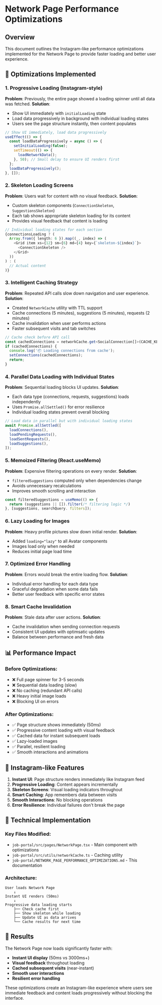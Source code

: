 # Network Page Performance Optimizations

## Overview
This document outlines the Instagram-like performance optimizations implemented for the Network Page to provide faster loading and better user experience.

## 🚀 Optimizations Implemented

### 1. Progressive Loading (Instagram-style)
**Problem**: Previously, the entire page showed a loading spinner until all data was fetched.
**Solution**: 
- Show UI immediately with `initialLoading` state
- Load data progressively in background with individual loading states
- Users see the page structure instantly, then content populates

```typescript
// Show UI immediately, load data progressively
useEffect(() => {
  const loadDataProgressively = async () => {
    setInitialLoading(false);
    setTimeout(() => {
      loadNetworkData();
    }, 50); // Small delay to ensure UI renders first
  };
  loadDataProgressively();
}, []);
```

### 2. Skeleton Loading Screens
**Problem**: Users wait for content with no visual feedback.
**Solution**: 
- Custom skeleton components (`ConnectionSkeleton`, `SuggestionsSkeleton`)
- Each tab shows appropriate skeleton loading for its content
- Provides visual feedback that content is loading

```typescript
// Individual loading states for each section
{connectionsLoading ? (
  Array.from({ length: 6 }).map((_, index) => (
    <Grid item xs={12} sm={6} md={4} key={`skeleton-${index}`}>
      <ConnectionSkeleton />
    </Grid>
  ))
) : (
  // Actual content
)}
```

### 3. Intelligent Caching Strategy
**Problem**: Repeated API calls slow down navigation and user experience.
**Solution**: 
- Created `NetworkCache` utility with TTL support
- Cache connections (5 minutes), suggestions (5 minutes), requests (2 minutes)
- Cache invalidation when user performs actions
- Faster subsequent visits and tab switches

```typescript
// Cache check before API call
const cachedConnections = networkCache.get<SocialConnection[]>(CACHE_KEYS.CONNECTIONS);
if (cachedConnections) {
  console.log('📦 Loading connections from cache');
  setConnections(cachedConnections);
  return;
}
```

### 4. Parallel Data Loading with Individual States
**Problem**: Sequential loading blocks UI updates.
**Solution**: 
- Each data type (connections, requests, suggestions) loads independently
- Uses `Promise.allSettled()` for error resilience
- Individual loading states prevent overall blocking

```typescript
// Load data in parallel but with individual loading states
await Promise.allSettled([
  loadConnections(),
  loadPendingRequests(),
  loadSentRequests(),
  loadSuggestions(),
]);
```

### 5. Memoized Filtering (React.useMemo)
**Problem**: Expensive filtering operations on every render.
**Solution**: 
- `filteredSuggestions` computed only when dependencies change
- Avoids unnecessary recalculations
- Improves smooth scrolling and interaction

```typescript
const filteredSuggestions = useMemo(() => {
  return (suggestions || []).filter(/* filtering logic */)
}, [suggestions, searchQuery. filters]);
```

### 6. Lazy Loading for Images
**Problem**: Heavy profile pictures slow down initial render.
**Solution**: 
- Added `loading="lazy"` to all Avatar components
- Images load only when needed
- Reduces initial page load time

### 7. Optimized Error Handling
**Problem**: Errors would break the entire loading flow.
**Solution**: 
- Individual error handling for each data type
- Graceful degradation when some data fails
- Better user feedback with specific error states

### 8. Smart Cache Invalidation
**Problem**: Stale data after user actions.
**Solution**: 
- Cache invalidation when sending connection requests
- Consistent UI updates with optimsatic updates
- Balance between performance and fresh data

## 📊 Performance Impact

### Before Optimizations:
- ❌ Full page spinner for 3-5 seconds
- ❌ Sequential data loading (slow)
- ❌ No caching (redundant API calls)
- ❌ Heavy initial image loads
- ❌ Blocking UI on errors

### After Optimizations:
- ✅ Page structure shows immediately (50ms)
- ✅ Progressive content loading with visual feedback
- ✅ Cached data for instant subsequent loads
- ✅ Lazy-loaded images
- ✅ Parallel, resilient loading
- ✅ Smooth interactions and animations

## 🎯 Instagram-like Features

1. **Instant UI**: Page structure renders immediately like Instagram feed
2. **Progressive Loading**: Content appears incrementally
3. **Skeleton Screens**: Visual loading indicators throughout
4. **Smart Caching**: App remembers data between visits
5. **Smooth Interactions**: No blocking operations
6. **Error Resilience**: Individual failures don't break the page

## 🔧 Technical Implementation

### Key Files Modified:
- `job-portal/src/pages/NetworkPage.tsx` - Main component with optimizations
- `job-portal/src/utils/networkCache.ts` - Caching utility
- `job-portal/NETWORK_PAGE_PERFORMANCE_OPTIMIZATIONS.md` - This documentation

### Architecture:
```
User loads Network Page
    ↓
Instant UI renders (50ms)
    ↓
Progressive data loading starts
    ├── Check cache first
    ├── Show skeleton while loading
    ├── Update UI as data arrives
    └── Cache results for next time
```

## 🚀 Results

The Network Page now loads significantly faster with:
- **Instant UI display** (50ms vs 3000ms+)
- **Visual feedback** throughout loading
- **Cached subsequent visits** (near-instant)
- **Smooth user interactions**
- **Resilient error handling**

These optimizations create an Instagram-like experience where users see immediate feedback and content loads progressively without blocking the interface.
